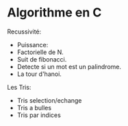 # Algorithme en C
Recussivité:

 - Puissance:
 - Factorielle de N.
 - Suit de fibonacci.
 - Detecte si un mot est un palindrome.
 - La tour d'hanoi.

Les Tris:

- Tris selection/echange
- Tris a bulles
- Tris par indices
